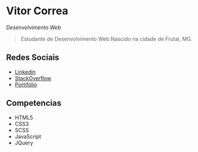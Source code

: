 # Vitor Correa
*Desenvolvimento Web*
>Estudante de Desenvolvimento Web.Nascido na cidade de Frutal, MG.


## Redes Sociais
* [Linkedin](https://www.linkedin.com/in/vitorcorrearosa/)
* [StackOverflow](https://pt.stackoverflow.com/users/203843/vitor-correa)
* [Portifólio](https://vitorcorrearosa.teh)


## Competencias

* HTML5
* CSS3
* SCSS
* JavaScript
* JQuery
